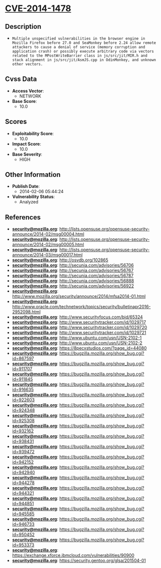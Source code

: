 
# [CVE-2014-1478](http://lists.opensuse.org/opensuse-security-announce/2014-02/msg00004.html)

## Description

- `Multiple unspecified vulnerabilities in the browser engine in Mozilla Firefox before 27.0 and SeaMonkey before 2.24 allow remote attackers to cause a denial of service (memory corruption and application crash) or possibly execute arbitrary code via vectors related to the MPostWriteBarrier class in js/src/jit/MIR.h and stack alignment in js/src/jit/AsmJS.cpp in OdinMonkey, and unknown other vectors.`

## Cvss Data

- **Access Vector**:
  - NETWORK
- **Base Score**:
  - 10.0

## Scores

- **Exploitability Score**:
  - 10.0
- **Impact Score**:
  - 10.0
- **Base Severity**:
  - HIGH

## Other Information

- **Publish Date**:
  - 2014-02-06 05:44:24
- **Vulnerability Status**:
  - Analyzed

## References

- **security@mozilla.org**: http://lists.opensuse.org/opensuse-security-announce/2014-02/msg00004.html
- **security@mozilla.org**: http://lists.opensuse.org/opensuse-security-announce/2014-02/msg00005.html
- **security@mozilla.org**: http://lists.opensuse.org/opensuse-security-announce/2014-03/msg00017.html
- **security@mozilla.org**: http://osvdb.org/102865
- **security@mozilla.org**: http://secunia.com/advisories/56706
- **security@mozilla.org**: http://secunia.com/advisories/56767
- **security@mozilla.org**: http://secunia.com/advisories/56787
- **security@mozilla.org**: http://secunia.com/advisories/56888
- **security@mozilla.org**: http://secunia.com/advisories/56922
- **security@mozilla.org**: http://www.mozilla.org/security/announce/2014/mfsa2014-01.html
- **security@mozilla.org**: http://www.oracle.com/technetwork/topics/security/bulletinapr2016-2952098.html
- **security@mozilla.org**: http://www.securityfocus.com/bid/65324
- **security@mozilla.org**: http://www.securitytracker.com/id/1029717
- **security@mozilla.org**: http://www.securitytracker.com/id/1029720
- **security@mozilla.org**: http://www.securitytracker.com/id/1029721
- **security@mozilla.org**: http://www.ubuntu.com/usn/USN-2102-1
- **security@mozilla.org**: http://www.ubuntu.com/usn/USN-2102-2
- **security@mozilla.org**: https://8pecxstudios.com/?page_id=44080
- **security@mozilla.org**: https://bugzilla.mozilla.org/show_bug.cgi?id=867597
- **security@mozilla.org**: https://bugzilla.mozilla.org/show_bug.cgi?id=911707
- **security@mozilla.org**: https://bugzilla.mozilla.org/show_bug.cgi?id=911845
- **security@mozilla.org**: https://bugzilla.mozilla.org/show_bug.cgi?id=916635
- **security@mozilla.org**: https://bugzilla.mozilla.org/show_bug.cgi?id=922603
- **security@mozilla.org**: https://bugzilla.mozilla.org/show_bug.cgi?id=924348
- **security@mozilla.org**: https://bugzilla.mozilla.org/show_bug.cgi?id=925308
- **security@mozilla.org**: https://bugzilla.mozilla.org/show_bug.cgi?id=932162
- **security@mozilla.org**: https://bugzilla.mozilla.org/show_bug.cgi?id=938431
- **security@mozilla.org**: https://bugzilla.mozilla.org/show_bug.cgi?id=939472
- **security@mozilla.org**: https://bugzilla.mozilla.org/show_bug.cgi?id=942152
- **security@mozilla.org**: https://bugzilla.mozilla.org/show_bug.cgi?id=942940
- **security@mozilla.org**: https://bugzilla.mozilla.org/show_bug.cgi?id=944278
- **security@mozilla.org**: https://bugzilla.mozilla.org/show_bug.cgi?id=944321
- **security@mozilla.org**: https://bugzilla.mozilla.org/show_bug.cgi?id=944851
- **security@mozilla.org**: https://bugzilla.mozilla.org/show_bug.cgi?id=945585
- **security@mozilla.org**: https://bugzilla.mozilla.org/show_bug.cgi?id=946733
- **security@mozilla.org**: https://bugzilla.mozilla.org/show_bug.cgi?id=950452
- **security@mozilla.org**: https://bugzilla.mozilla.org/show_bug.cgi?id=953373
- **security@mozilla.org**: https://exchange.xforce.ibmcloud.com/vulnerabilities/90900
- **security@mozilla.org**: https://security.gentoo.org/glsa/201504-01
